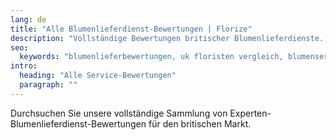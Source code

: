 ```yaml
---
lang: de
title: "Alle Blumenlieferdienst-Bewertungen | Florize"
description: "Vollständige Bewertungen britischer Blumenlieferdienste. Vergleichen Sie Interflora, Bloom & Wild, Prestige Flowers und mehr."
seo:
  keywords: "blumenlieferbewertungen, uk floristen vergleich, blumenservice bewertungen, bester florist uk"
intro:
  heading: "Alle Service-Bewertungen"
  paragraph: ""
---
```


Durchsuchen Sie unsere vollständige Sammlung von Experten-Blumenlieferdienst-Bewertungen für den britischen Markt.
